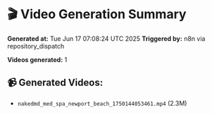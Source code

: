 # 🎬 Video Generation Summary

**Generated at:** Tue Jun 17 07:08:24 UTC 2025
**Triggered by:** n8n via repository_dispatch

**Videos generated:** 1

## 📹 Generated Videos:
- `nakedmd_med_spa_newport_beach_1750144053461.mp4` (2.3M)
